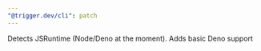 ```yaml
---
"@trigger.dev/cli": patch
---
```


Detects JSRuntime (Node/Deno at the moment). Adds basic Deno support
